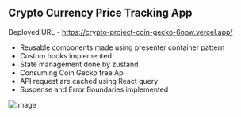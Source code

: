 ## Crypto Currency Price Tracking App

Deployed URL - https://crypto-project-coin-gecko-6npw.vercel.app/

  - Reusable components made using presenter container pattern
  - Custom hooks implemented
  - State management done by zustand
  - Consuming Coin Gecko free Api
  - API request are cached using React query
  - Suspense and Error Boundaries implemented

![image](https://github.com/user-attachments/assets/480b42c1-7955-4a7c-8d24-bd0f58a7e101)


